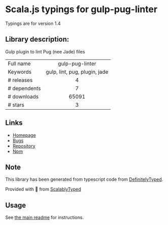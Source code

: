 
# Scala.js typings for gulp-pug-linter

Typings are for version 1.4

## Library description:
Gulp plugin to lint Pug (nee Jade) files

|                    |                 |
| ------------------ | :-------------: |
| Full name          | gulp-pug-linter |
| Keywords           | gulp, lint, pug, plugin, jade |
| # releases         | 4 |
| # dependents       | 7 |
| # downloads        | 65091 |
| # stars            | 3 |

## Links
- [Homepage](https://github.com/ilyakam/gulp-pug-linter#readme)
- [Bugs](https://github.com/ilyakam/gulp-pug-linter/issues)
- [Repository](https://github.com/ilyakam/gulp-pug-linter)
- [Npm](https://www.npmjs.com/package/gulp-pug-linter)
    


## Note
This library has been generated from typescript code from [DefinitelyTyped](https://definitelytyped.org).

Provided with :purple_heart: from [ScalablyTyped](https://github.com/oyvindberg/ScalablyTyped)

## Usage
See [the main readme](../../readme.md) for instructions.


